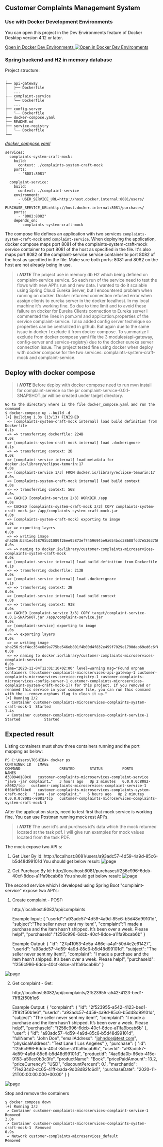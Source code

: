 ## Customer Complaints Management System

### Use with Docker Development Environments

You can open this project in the Dev Environments feature of Docker Desktop version 4.12 or later.

[Open in Docker Dev Environments <img src="./images/open_in_new.svg" alt="Open in Docker Dev Environments" align="top"/>](https://open.docker.com/dashboard/dev-envs?url=https://github.com/tayeh10/customer-complaints-microservices)

### Spring backend and H2 in memory database

Project structure:
```
.
├── api-gateway
│   ├── Dockerfile
│   ...
├── complaint-service
│   └── Dockerfile
│   ...
├── config-server
│   └── Dockerfile
├── docker-compose.yaml
├── README.md
├── service-registry
│   └── Dockerfile
└──
```

[_docker_compose.yaml_](docker_compose.yaml)
```
services:
  complaints-system-craft-mock:
    build:
      context: ./complaints-system-craft-mock
    ports:
      - "8081:8081"

  complaint-service:
    build:
      context: ./complaint-service
    environment:
      - USER_SERVICE_URL=http://host.docker.internal:8081/users/
      - PURCHASE_SERVICE_URL=http://host.docker.internal:8081/purchases/
    ports:
      - "8082:8082"
    depends_on:
      - complaints-system-craft-mock
```
The compose file defines an application with two services `complaints-system-craft-mock` and `complaint-service`.
When deploying the application, docker compose maps port 8081 of the complaints-system-craft-mock service container to port 8081 of the host as specified in the file.
It's also maps port 8082 of the complaint-service service container to port 8082 of the host as specified in the file.
Make sure both ports: 8081 and 8082 on the host are not already being in use.

> ℹ️ **_NOTE_**
> The project use in memory db H2 which being defined on complaint-service service. So each run of the service need to test the flows with new API's run and new data.
> I wanted to do it scalable using Spring Cloud Eureka Server, but I encountered problem when running on docker.
> Docker returned connection refused error when assign clients to eureka server in the docker localhost.
> In my local machine it's working fine.
> So due to time limit and to avoid these failure on docker for Eureka Clients connection to Eureka server I commented the lines in pom.xml and application.properties of the service complaint-service.
> I also added config server technique so properties can be centralized in github. But again due to the same issue in docker I exclude it from docker compose.
> To summarize I exclude from docker compose yaml file the 3 modules(api-gateway, config-server and service-registry) due to the docker eureka server connection issue.
> The project tested fine using docker when deploy with docker compose for the two services: complaints-system-craft-mock and complaint-service.

## Deploy with docker compose

> ℹ️ **_NOTE_**
> Before deploy with docker compose need to run mvn install for complaint-service so the jar complaint-service-0.0.1-SNAPSHOT.jar will be created under target directory.

```
Go to the directory where is the file docker_compose.yaml and run the command
$ docker-compose up --build -d
[+] Building 1.3s (13/13) FINISHED
 => [complaints-system-craft-mock internal] load build definition from Dockerfile                                                                                                                           0.1s
 => => transferring dockerfile: 224B                                                                                                                                                                        0.0s
 => [complaints-system-craft-mock internal] load .dockerignore                                                                                                                                              0.1s
 => => transferring context: 2B                                                                                                                                                                             0.0s
 => [complaint-service internal] load metadata for docker.io/library/eclipse-temurin:17                                                                                                                     0.0s
 => [complaint-service 1/3] FROM docker.io/library/eclipse-temurin:17                                                                                                                                       0.0s
 => [complaints-system-craft-mock internal] load build context                                                                                                                                              0.0s
 => => transferring context: 56B                                                                                                                                                                            0.0s
 => CACHED [complaint-service 2/3] WORKDIR /app                                                                                                                                                             0.0s
 => CACHED [complaints-system-craft-mock 3/3] COPY complaints-system-craft-mock.jar /app/complaints-system-craft-mock.jar                                                                                   0.0s
 => [complaints-system-craft-mock] exporting to image                                                                                                                                                       0.0s
 => => exporting layers                                                                                                                                                                                     0.0s
 => => writing image sha256:b341ec458795b21089f26ee95873ef7459694be9a654bcc38688fcd7e5363750                                                                                                                0.0s
 => => naming to docker.io/library/customer-complaints-microservices-complaints-system-craft-mock                                                                                                           0.0s
 => [complaint-service internal] load build definition from Dockerfile                                                                                                                                      0.1s
 => => transferring dockerfile: 213B                                                                                                                                                                        0.0s
 => [complaint-service internal] load .dockerignore                                                                                                                                                         0.1s
 => => transferring context: 2B                                                                                                                                                                             0.0s
 => [complaint-service internal] load build context                                                                                                                                                         0.0s
 => => transferring context: 93B                                                                                                                                                                            0.0s
 => CACHED [complaint-service 3/3] COPY target/complaint-service-0.0.1-SNAPSHOT.jar /app/complaint-service.jar                                                                                              0.0s
 => [complaint-service] exporting to image                                                                                                                                                                  0.0s
 => => exporting layers                                                                                                                                                                                     0.0s
 => => writing image sha256:9cf4ec354e8d9a775be546eb801f4b00d4f832e499f7029e1790dab69ed6c6f8                                                                                                                0.0s
 => => naming to docker.io/library/customer-complaints-microservices-complaint-service                                                                                                                      0.0s
time="2023-12-04T12:01:10+02:00" level=warning msg="Found orphan containers ([customer-complaints-microservices-api-gateway-1 customer-complaints-microservices-service-registry-1 customer-complaints-microservices-config-server-1 customer-complaints-microservices-complaint-system-craft-mock-1]) for this project. If you removed or renamed this service in your compose file, you can run this command with the --remove-orphans flag to clean it up."
[+] Running 2/2
 ✔ Container customer-complaints-microservices-complaints-system-craft-mock-1  Started                                                                                                                      1.4s
 ✔ Container customer-complaints-microservices-complaint-service-1             Started           Started
```

## Expected result

Listing containers must show three containers running and the port mapping as below:
```
PS C:\Users\TOSHIBA> docker ps
CONTAINER ID   IMAGE                                                            COMMAND                  CREATED       STATUS         PORTS                    NAMES
d388940188c8   customer-complaints-microservices-complaint-service              "java -jar complaint…"   3 hours ago   Up 2 minutes   0.0.0.0:8082->8082/tcp   customer-complaints-microservices-complaint-service-1
6f6bfb5f4bc6   customer-complaints-microservices-complaints-system-craft-mock   "java -jar complaint…"   6 hours ago   Up 2 minutes   0.0.0.0:8081->8081/tcp   customer-complaints-microservices-complaints-system-craft-mock-1
```

After the application starts, need to test first that mock service is working fine.
You can use Postman running mock rest API's.

> ℹ️ **_NOTE_**
> The user id's and purchses id's data which the mock returned located at the task pdf.
> I will give run examples for mock values located from the task PDF.

The mock expose two API's:
1. Get User By Id:
    http://localhost:8081/users/a93adc57-4d59-4a9d-85c6-b5d48d99101d
    You should get below result:
    ![page](images/mock_get_user.png)

2. Get Purchase By Id:
   http://localhost:8081/purchases/f256c996-6dcb-40cf-8dce-a11fa9bcab6b
   You should get below result:
   ![page](images/mock_get_purchase.png)

The second service which I developed using Spring Boot "complaint-service" expose two API's:

1. Create complaint - POST:

    http://localhost:8082/api/complaints


    Example Input:
    {
    "userId":"a93adc57-4d59-4a9d-85c6-b5d48d99101d",
    "subject":"The seller never sent my item!",
    "complaint":"I made a purchase and the item hasn’t shipped. It’s been over a week. Please help!",
    "purchaseId":"f256c996-6dcb-40cf-8dce-a11fa9bcab6b"
    }


    Example Output:
    {
    "id": "27a41053-4e5a-466e-a4a1-50d4e2e61427",
    "userId": "a93adc57-4d59-4a9d-85c6-b5d48d99101d",
    "subject": "The seller never sent my item!",
    "complaint": "I made a purchase and the item hasn’t shipped. It’s been over a week. Please help!",
    "purchaseId": "f256c996-6dcb-40cf-8dce-a11fa9bcab6b"
    }

![page](images/complaint_service_create_complaint.png)

2. Get complaint - Get:

    http://localhost:8082/api/complaints/2f523955-a542-4123-bed1-7ff82f50b1e6


    Example Output:
    {
    "complaint": {
        "id": "2f523955-a542-4123-bed1-7ff82f50b1e6",
        "userId": "a93adc57-4d59-4a9d-85c6-b5d48d99101d",
        "subject": "The seller never sent my item!",
        "complaint": "I made a purchase and the item hasn’t shipped. It’s been over a week. Please help!",
        "purchaseId": "f256c996-6dcb-40cf-8dce-a11fa9bcab6b"
    },
    "user": {
        "id": "a93adc57-4d59-4a9d-85c6-b5d48d99101d",
        "fullName": "John Doe",
        "emailAddress": "johndoe@test.com",
        "physicalAddress": "Test Lane 1 Los Angeles"
    },
    "purchase": {
        "id": "f256c996-6dcb-40cf-8dce-a11fa9bcab6b",
        "userId": "a93adc57-4d59-4a9d-85c6-b5d48d99101d",
        "productId": "4ac9da0b-66eb-415c-9153-a59ec0b3c3fe",
        "productName": "Book",
        "pricePaidAmount": 13.2,
        "priceCurrency": "USD",
        "discountPercent": 0.1,
        "merchantId": "71e234d2-dc65-41ff-bada-9d08d82fc6d1",
        "purchaseDate": "2020-11-21T00:00:00.000+00:00"
    }
}

![page](images/complaint_service_get_complaint.png)

Stop and remove the containers
```
$ docker compose down
[+] Running 3/3
 ✔ Container customer-complaints-microservices-complaint-service-1             Removed                                                                                                                      2.8s
 ✔ Container customer-complaints-microservices-complaints-system-craft-mock-1  Removed                                                                                                                      0.9s
 ✔ Network customer-complaints-microservices_default                           Removed
```